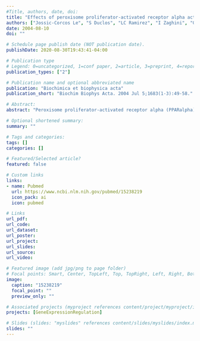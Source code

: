 ```yaml
---
#Title, authors, date, doi:
title: "Effects of peroxisome proliferator-activated receptor alpha activation on pathways contributing to cholesterol homeostasis in rat hepatocytes."
authors: ["Jossic-Corcos Le", "S Duclos", "LC Ramirez", "I Zaghini", "G Chevillard", "P Martin", "T Pineau", "P Bournot"]
date: 2004-08-10
doi: ""

# Schedule page publish date (NOT publication date).
publishDate: 2020-08-30T19:43:41-04:00

# Publication type
# Legend: 0=uncategorized, 1=conf paper, 2=article, 3=preprint, 4=report, 5=book, 6=book chapter, 7=thesis, 8=patent
publication_types: ["2"]

# Publication name and optional abbreviated name
publication: "Biochimica et biophysica acta"
publication_short: "Biochim Biophys Acta. 2004 Jul 5;1683(1-3):49-58."

# Abstract:
abstract: "Peroxisome proliferator-activated receptor alpha (PPARalpha) activation by fibrates controls expression of several genes involved in hepatic cholesterol metabolism. Other genes could be indirectly controlled in response to changes in cellular cholesterol availability. To further understand how fibrates may affect cholesterol synthesis, we investigated in parallel the changes in the metabolic pathways contributing to cholesterol homeostasis in liver. Ciprofibrate increased HMG-CoA reductase and FPP synthase mRNA levels in rat hepatocytes, together with cholesterogenesis from [(14)C] acetate and [(3)H] mevalonate. The up-regulation observed in fenofibrate- and WY-14,643-treated mice was abolished in PPARalpha-null mice, showing an essential role of PPARalpha. Among the three sterol regulatory element-binding protein (SREBP) mRNA species, only SREBP-1c level was significantly increased. In ciprofibrate-treated hepatocytes, cholesterol efflux was decreased, in parallel with cholesteryl ester storage and bile acids synthesis. As expected, AOX expression was strongly induced, supporting evidence of the peroxisome proliferation. Taken together, these results show that fibrates can cause cholesterol depletion in hepatocytes, possibly in part as a consequence of an important requirement of cholesterol for peroxisome proliferation, and increase cholesterogenesis by a compensatory phenomenon afterwards. Such cholesterogenesis regulation could occur in vivo, in species responsive to the peroxisome proliferative effect of PPARalpha ligands."

# Optional shortened summary:
summary: ""

# Tags and categories:
tags: []
categories: []

# Featured/Selected article?
featured: false

# Custom links
links:
- name: Pubmed
  url: https://www.ncbi.nlm.nih.gov/pubmed/15238219
  icon_pack: ai
  icon: pubmed

# Links
url_pdf:
url_code:
url_dataset:
url_poster:
url_project:
url_slides:
url_source:
url_video:

# Featured image (add jpg/png to page folder)
# Focal points: Smart, Center, TopLeft, Top, TopRight, Left, Right, BottomLeft, Bottom, BottomRight
image: 
  caption: "15238219"
  focal_point: ""
  preview_only: ""

# Associated projects (myproject references content/project/myproject/index.md)
projects: [GeneExpressionRegulation]

# Slides (slides: "myslides" references content/slides/myslides/index.md)
slides: ""
---
```

